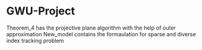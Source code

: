 # GWU-Project
Theorem_4 has the projective plane algorithm with the help of outer approximation
New_model contains the formaulation for sparse and diverse index tracking problem
